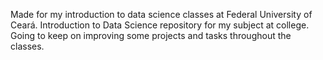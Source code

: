 Made for my introduction to data science classes at Federal University of Ceará.
Introduction to Data Science repository for my subject at college. Going to keep on improving some projects and tasks throughout the classes.

